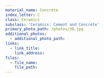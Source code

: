 ```yaml
---
material_name: Concrete
index_letter: C
class: Ceramics
subclass: 'Ceramics: Cement and Concrete'
primary_photo_path: /photos/30.jpg
additional_photos:
  - additional_photo_path:
links:
  - link_title:
    link_address:
files:
  - file_name:
    file_path:
---
```



